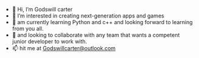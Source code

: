 - 👋 Hi, I’m Godswill carter
- 👀 I’m interested in creating next-generation apps and games
- 🌱 am currently learning Python and c++ and looking forward to learning from you all.
- 💞️ and looking to collaborate with any team that wants a competent junior developer to work with.
- 📫 hit me at Godswillcarter@outlook.com

<!---
Godswillcarter/Godswillcarter is a ✨ special ✨ repository because its `README.md` (this file) appears on your GitHub profile.
You can click the Preview link to take a look at your changes.
--->
